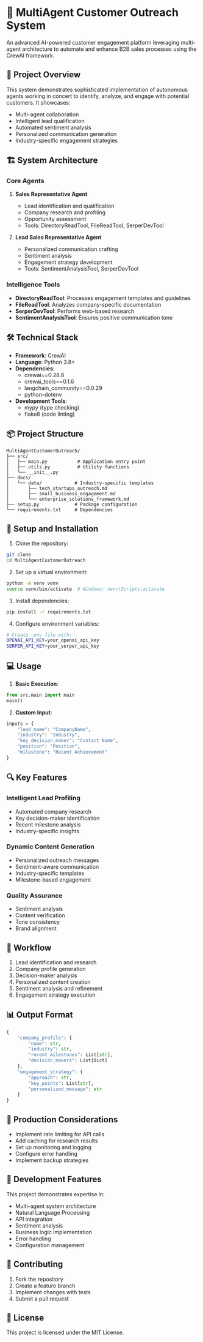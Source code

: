 # 🤖 MultiAgent Customer Outreach System

An advanced AI-powered customer engagement platform leveraging multi-agent architecture to automate and enhance B2B sales processes using the CrewAI framework.

## 🎯 Project Overview

This system demonstrates sophisticated implementation of autonomous agents working in concert to identify, analyze, and engage with potential customers. It showcases:

- Multi-agent collaboration
- Intelligent lead qualification
- Automated sentiment analysis
- Personalized communication generation
- Industry-specific engagement strategies

## 🏗 System Architecture

### Core Agents

1. **Sales Representative Agent**
   - Lead identification and qualification
   - Company research and profiling
   - Opportunity assessment
   - Tools: DirectoryReadTool, FileReadTool, SerperDevTool

2. **Lead Sales Representative Agent**
   - Personalized communication crafting
   - Sentiment analysis
   - Engagement strategy development
   - Tools: SentimentAnalysisTool, SerperDevTool

### Intelligence Tools

- **DirectoryReadTool**: Processes engagement templates and guidelines
- **FileReadTool**: Analyzes company-specific documentation
- **SerperDevTool**: Performs web-based research
- **SentimentAnalysisTool**: Ensures positive communication tone

## 🛠 Technical Stack

- **Framework**: CrewAI
- **Language**: Python 3.8+
- **Dependencies**:
  - crewai==0.28.8
  - crewai_tools==0.1.6
  - langchain_community==0.0.29
  - python-dotenv
- **Development Tools**:
  - mypy (type checking)
  - flake8 (code linting)

## 📦 Project Structure

```
MultiAgentCustomerOutreach/
├── src/
│   ├── main.py           # Application entry point
│   ├── utils.py          # Utility functions
│   └── __init__.py
├── docs/
│   └── data/            # Industry-specific templates
│       ├── tech_startups_outreach.md
│       ├── small_business_engagement.md
│       └── enterprise_solutions_framework.md
├── setup.py             # Package configuration
└── requirements.txt     # Dependencies
```

## 🚀 Setup and Installation

1. Clone the repository:
```bash
git clone 
cd MultiAgentCustomerOutreach
```

2. Set up a virtual environment:
```bash
python -m venv venv
source venv/bin/activate  # Windows: venv\Scripts\activate
```

3. Install dependencies:
```bash
pip install -r requirements.txt
```

4. Configure environment variables:
```bash
# Create .env file with:
OPENAI_API_KEY=your_openai_api_key
SERPER_API_KEY=your_serper_api_key
```

## 💻 Usage

1. **Basic Execution**:
```python
from src.main import main
main()
```

2. **Custom Input**:
```python
inputs = {
    "lead_name": "CompanyName",
    "industry": "Industry",
    "key_decision_maker": "Contact Name",
    "position": "Position",
    "milestone": "Recent Achievement"
}
```

## 🔍 Key Features

### Intelligent Lead Profiling
- Automated company research
- Key decision-maker identification
- Recent milestone analysis
- Industry-specific insights

### Dynamic Content Generation
- Personalized outreach messages
- Sentiment-aware communication
- Industry-specific templates
- Milestone-based engagement

### Quality Assurance
- Sentiment analysis
- Content verification
- Tone consistency
- Brand alignment

## 🔄 Workflow

1. Lead identification and research
2. Company profile generation
3. Decision-maker analysis
4. Personalized content creation
5. Sentiment analysis and refinement
6. Engagement strategy execution

## 📊 Output Format

```python
{
    "company_profile": {
        "name": str,
        "industry": str,
        "recent_milestones": List[str],
        "decision_makers": List[Dict]
    },
    "engagement_strategy": {
        "approach": str,
        "key_points": List[str],
        "personalized_message": str
    }
}
```

## 🚀 Production Considerations

- Implement rate limiting for API calls
- Add caching for research results
- Set up monitoring and logging
- Configure error handling
- Implement backup strategies

## 🔬 Development Features

This project demonstrates expertise in:
- Multi-agent system architecture
- Natural Language Processing
- API integration
- Sentiment analysis
- Business logic implementation
- Error handling
- Configuration management

## 🤝 Contributing

1. Fork the repository
2. Create a feature branch
3. Implement changes with tests
4. Submit a pull request

## 📝 License

This project is licensed under the MIT License.